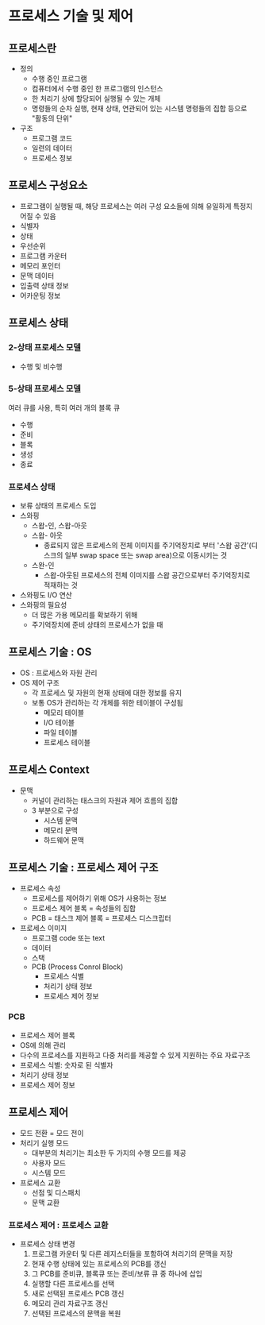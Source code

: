 # 프로세스 기술 및 제어



## 프로세스란

- 정의
  - 수행 중인 프로그램
  - 컴퓨터에서 수행 중인 한 프로그램의 인스턴스
  - 한 처리기 상에 할당되어 실행될 수 있는 개체
  - 명령들의 순차 실행, 현재 상태, 연관되어 있는 시스템 명령들의 집합 등으로 "활동의 단위"
- 구조
  - 프로그램 코드
  - 일련의 데이터
  - 프로세스 정보



## 프로세스 구성요소

- 프로그램이 실행될 때, 해당 프로세스는 여러 구성 요소들에 의해 유일하게 특정지어질 수 있음
- 식별자
- 상태
- 우선순위
- 프로그램 카운터
- 메모리 포인터
- 문맥 데이터
- 입출력 상태 정보
- 어카운팅 정보



## 프로세스 상태



### 2-상태 프로세스 모델

- 수행 및 비수행

  

### 5-상태 프로세스 모델

여러 큐를 사용, 특히 여러 개의 블록 큐

- 수행
- 준비
- 블록
- 생성
- 종료



### 프로세스 상태

- 보류 상태의 프로세스 도입
- 스와핑
  - 스왑-인, 스왑-아웃
  - 스왑- 아웃
    - 종료되지 않은 프로세스의 전체 이미지를 주기억장치로 부터 '스왑 공간'(디스크의 일부 swap space 또는 swap area)으로 이동시키는 것
  - 스완-인
    - 스왑-아웃된 프로세스의 전체 이미지를 스왑 공간으로부터 주기억장치로 적재하는 것
- 스와핑도 I/O 연산
- 스와핑의 필요성
  - 더 많은 가용 메모리를 확보하기 위해
  - 주기억장치에 준비 상태의 프로세스가 없을 때



## 프로세스 기술 : OS

- OS : 프로세스와 자원 관리
- OS 제어 구조
  - 각 프로세스 및 자원의 현재 상태에 대한 정보를 유지
  - 보통 OS가 관리하는 각 개체를 위한 테이블이 구성됨
    - 메모리 테이블
    - I/O 테이블
    - 파일 테이블
    - 프로세스 테이블



## 프로세스 Context

- 문맥
  - 커널이 관리하는 태스크의 자원과 제어 흐름의 집합
  - 3 부분으로 구성
    - 시스템 문맥
    - 메모리 문맥
    - 하드웨어 문맥



## 프로세스 기술 : 프로세스 제어 구조

- 프로세스 속성
  - 프로세스를 제어하기 위해 OS가 사용하는 정보
  - 프로세스 제어 블록 = 속성들의 집합
  - PCB = 태스크 제어 블록 = 프로세스 디스크립터
- 프로세스 이미지
  - 프로그램 code 또는 text
  - 데이터
  - 스택
  - PCB (Process Conrol Block)
    - 프로세스 식별
    - 처리기 상태 정보
    - 프로세스 제어 정보



### PCB

- 프로세스 제어 블록
- OS에 의해 관리
- 다수의 프로세스를 지원하고 다중 처리를 제공할 수 있게 지원하는 주요 자료구조
- 프로세스 식별: 숫자로 된 식별자
- 처리기 상태 정보
- 프로세스 제어 정보



## 프로세스 제어

- 모드 전환 = 모드 전이
- 처리기 실행 모드
  - 대부분의 처리기는 최소한 두 가지의 수행 모드를 제공
  - 사용자 모드
  - 시스템 모드
- 프로세스 교환
  - 선점 및 디스패치
  - 문맥 교환



### 프로세스 제어 : 프로세스 교환

- 프로세스 상태 변경
  1. 프로그램 카운터 및 다른 레지스터들을 포함하여 처리기의 문맥을 저장
  2. 현재 수행 상태에 있는 프로세스의 PCB를 갱신
  3. 그 PCB를 준비큐, 블록큐 또는 준비/보류 큐 중 하나에 삽입
  4. 실행할 다른 프로세스를 선택
  5. 새로 선택된 프로세스 PCB 갱신
  6. 메모리 관리 자료구조 갱신
  7. 선택된 프로세스의 문맥을 복원